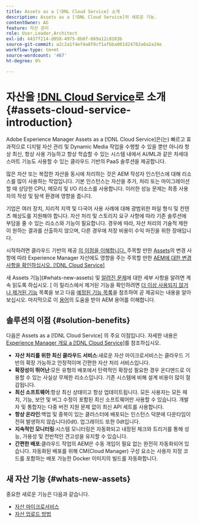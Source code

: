 ```yaml
---
title: Assets as a [!DNL Cloud Service] 소개
description: Assets as a [!DNL Cloud Service]의 새로운 기능.
contentOwner: AG
feature: 자산 관리
role: User,Leader,Architect
exl-id: 4437f214-d058-4975-8b8f-869a12c8103b
source-git-commit: a2c2a1f4ef4a8f0cf1afbba001d24782a6a2a24e
workflow-type: tm+mt
source-wordcount: '467'
ht-degree: 0%

---
```


# 자산을 [!DNL Cloud Service](으)로 소개 {#assets-cloud-service-introduction}

<!-- Need review information from gklebus -->

Adobe Experience Manager Assets as a [!DNL Cloud Service]은(는) 빠르고 효과적으로 디지털 자산 관리 및 Dynamic Media 작업을 수행할 수 있을 뿐만 아니라 항상 최신, 항상 사용 가능하고 항상 학습할 수 있는 시스템 내에서 AI/ML과 같은 차세대 스마트 기능도 사용할 수 있는 클라우드 기반의 PaaS 솔루션을 제공합니다.

많은 자산 또는 복잡한 자산을 동시에 처리하는 것은 AEM 작성자 인스턴스에 대해 리소스를 많이 사용하는 작업입니다. 기본 인스턴스는 자산을 추가, 처리 또는 마이그레이션할 때 상당한 CPU, 메모리 및 I/O 리소스를 사용합니다. 이러한 성능 문제는 최종 사용자의 작성 및 탐색 환경에 영향을 줍니다.

기업은 여러 장치, 지리적 지역 및 다국어 사용 사례에 대해 광범위한 파일 형식 및 컨텐츠 해상도를 지원해야 합니다. 자산 처리 및 스토리지 요구 사항에 따라 기존 솔루션에 부담을 줄 수 있는 리소스와 기능이 필요합니다. 경우에 따라, 자산 처리의 기술적 제한이 원하는 결과를 산출하지 않으며, 다른 경우에 저장 비용이 수익 마진을 위한 장애입니다.

시작하려면 클라우드 기반의 제공 [의 이점을 이해합니다. ](#solution-benefits) 주목할 만한 [Assets](/help/assets/assets-cloud-changes.md)의 변경 사항에 따라 Experience Manager 자산에도 영향을 주는 주목할 만한 [AEM에 대한 변경 사항을 확인하십시오. [!DNL Cloud Service]](/help/release-notes/aem-cloud-changes.md)

새 Assets 기능](#whats-new-assets) 및 [알려진 문제](/help/release-notes/known-issues.md)에 대한 세부 사항을 알려면 계속 읽도록 하십시오. [ 이 릴리스에서 제거된 기능을 확인하려면 [더 이상 사용되지 않거나 제거된 기능](/help/release-notes/deprecated-removed-features.md) 목록을 보고 다음 [예정된 기능 목록](/help/release-notes/known-issues.md#upcoming-assets-capabilities)을 참조하여 곧 제공되는 내용을 알아보십시오. 마지막으로 이 [용어](/help/overview/terminology.md)의 도움을 받아 AEM 용어를 이해합니다.

## 솔루션의 이점 {#solution-benefits}

다음은 Assets as a [!DNL Cloud Service] 의 주요 이점입니다. 자세한 내용은 [Experience Manager 개요 a [!DNL Cloud Service]](/help/overview/introduction.md)를 참조하십시오.

* **자산 처리를 위한 최신 클라우드 서비스**:새로운 자산 마이크로서비스는 클라우드 기반의 확장 가능하고 안정적이며 간편한 자산 처리 서비스입니다.
* **확장성이 뛰어난**:모든 유형의 배포에서 탄력적인 확장성 필요한 경우 온디맨드로 이용할 수 있는 사실상 무제한 리소스입니다. 기존 시스템에 비해 설계 비용이 많이 절감됩니다.
* **최신 소프트웨어**:항상 최신 상태이고 항상 업데이트됩니다. 모든 사용자는 모든 패치, 기능, 보안 및 버그 수정이 포함된 최신 소프트웨어만 사용할 수 있습니다. 개발자 및 통합자는 다중 버전 지원 문제 없이 최신 API 세트를 사용합니다.
* **항상 온라인**:백업 및 중복이 있는 클러스터에 배포되는 인스턴스 덕분에 다운타임이 전혀 발생하지 않습니다(0dt). 업그레이드 또한 0dt입니다.
* **지속적인 모니터링**:시스템 모니터링은 자동화되고 내장된 체크와 트리거를 통해 성능, 가용성 및 전반적인 견고성을 유지할 수 있습니다.
* **간편한 배포**:클라우드 작업의 AEM은 수동 개입이 필요 없는 완전히 자동화되어 있습니다. 자동화된 배포를 위해 CM(Cloud Manager) 구성 요소는 사용자 지정 코드를 포함하는 배포 가능한 Docker 이미지의 빌드를 자동화합니다.

## 새 자산 기능 {#whats-new-assets}

중요한 새로운 기능은 다음과 같습니다.

* [자산 마이크로서비스](/help/assets/asset-microservices-overview.md)
* [자산 업로드 방법](/help/assets/add-assets.md)
